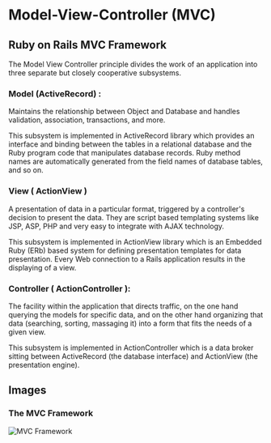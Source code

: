 # Model-View-Controller (MVC)

## Ruby on Rails MVC Framework

The Model View Controller principle divides the work of an application into three separate but closely cooperative subsystems.

### Model (ActiveRecord) :

Maintains the relationship between Object and Database and handles validation, association, transactions, and more.

This subsystem is implemented in ActiveRecord library which provides an interface and binding between the tables in a relational database and the Ruby program code that manipulates database records. Ruby method names are automatically generated from the field names of database tables, and so on.

### View ( ActionView )

A presentation of data in a particular format, triggered by a controller's decision to present the data. They are script based templating systems like JSP, ASP, PHP and very easy to integrate with AJAX technology.

This subsystem is implemented in ActionView library which is an Embedded Ruby (ERb) based system for defining presentation templates for data presentation. Every Web connection to a Rails application results in the displaying of a view.

### Controller ( ActionController ):

The facility within the application that directs traffic, on the one hand querying the models for specific data, and on the other hand organizing that data (searching, sorting, massaging it) into a form that fits the needs of a given view.

This subsystem is implemented in ActionController which is a data broker sitting between ActiveRecord (the database interface) and ActionView (the presentation engine).

## Images

### The MVC Framework

![MVC Framework](../../../images/mvc-architecture.jpg)